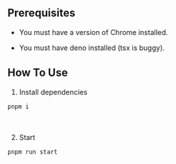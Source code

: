## Prerequisites

* You must have a version of Chrome installed.

* You must have deno installed (tsx is buggy).


## How To Use

1. Install dependencies
```bash
pnpm i
```

<br>

2. Start
```bash
pnpm run start
```